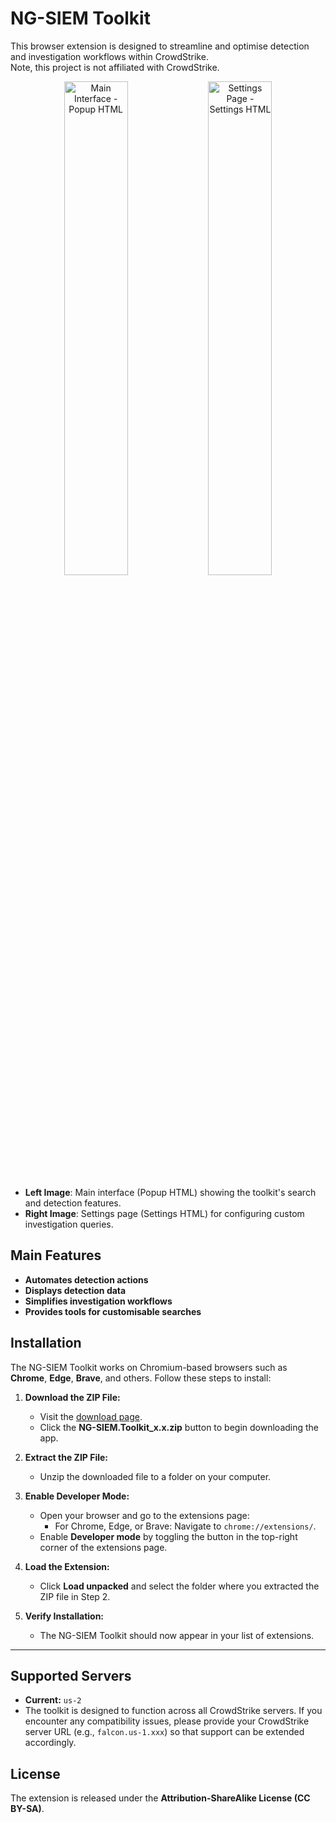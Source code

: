 # NG-SIEM Toolkit

This browser extension is designed to streamline and optimise detection and investigation workflows within CrowdStrike.  
Note, this project is not affiliated with CrowdStrike.

<div align="center">
  <img src="https://github.com/simon-im-security/NG-SIEM-Toolkit/blob/main/Images/main.png" alt="Main Interface - Popup HTML" width="45%">
  <img src="https://github.com/simon-im-security/NG-SIEM-Toolkit/blob/main/Images/settings.png" alt="Settings Page - Settings HTML" width="45%">
</div>

- **Left Image**: Main interface (Popup HTML) showing the toolkit's search and detection features.
- **Right Image**: Settings page (Settings HTML) for configuring custom investigation queries.

## Main Features

- **Automates detection actions**
- **Displays detection data**
- **Simplifies investigation workflows**
- **Provides tools for customisable searches**

## Installation

The NG-SIEM Toolkit works on Chromium-based browsers such as **Chrome**, **Edge**, **Brave**, and others. Follow these steps to install:

1. **Download the ZIP File:**
   - Visit the [download page](https://github.com/simon-im-security/NG-SIEM-Toolkit/releases/tag/base).
   - Click the **NG-SIEM.Toolkit_x.x.zip** button to begin downloading the app.

2. **Extract the ZIP File:**
   - Unzip the downloaded file to a folder on your computer.

3. **Enable Developer Mode:**
   - Open your browser and go to the extensions page:
     - For Chrome, Edge, or Brave: Navigate to `chrome://extensions/`.
   - Enable **Developer mode** by toggling the button in the top-right corner of the extensions page.

4. **Load the Extension:**
   - Click **Load unpacked** and select the folder where you extracted the ZIP file in Step 2.

5. **Verify Installation:**
   - The NG-SIEM Toolkit should now appear in your list of extensions.

---

## Supported Servers

- **Current:** `us-2`  
- The toolkit is designed to function across all CrowdStrike servers. If you encounter any compatibility issues, please provide your CrowdStrike server URL (e.g., `falcon.us-1.xxx`) so that support can be extended accordingly.

## License

The extension is released under the **Attribution-ShareAlike License (CC BY-SA)**.
